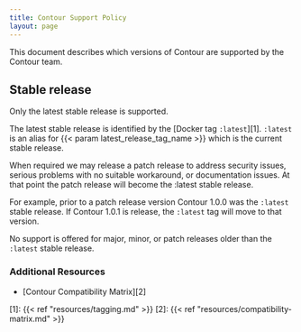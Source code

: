 ```yaml
---
title: Contour Support Policy
layout: page
---
```


This document describes which versions of Contour are supported by the Contour team.

## Stable release

Only the latest stable release is supported.

The latest stable release is identified by the [Docker tag `:latest`][1].
`:latest` is an alias for {{< param latest_release_tag_name >}} which is the current stable release.

When required we may release a patch release to address security issues, serious problems with no suitable workaround, or documentation issues.
At that point the patch release will become the :latest stable release.

For example, prior to a patch release version Contour 1.0.0 was the `:latest` stable release.
If Contour 1.0.1 is release, the `:latest` tag will move to that version.

No support is offered for major, minor, or patch releases older than the `:latest` stable release.

### Additional Resources

- [Contour Compatibility Matrix][2]

[1]: {{< ref "resources/tagging.md" >}}
[2]: {{< ref "resources/compatibility-matrix.md" >}}
